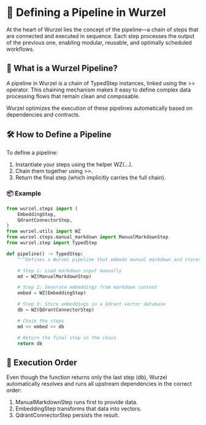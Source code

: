 # 🔗 Defining a Pipeline in Wurzel

At the heart of Wurzel lies the concept of the pipeline—a chain of steps that are connected and executed in sequence. Each step processes the output of the previous one, enabling modular, reusable, and optimally scheduled workflows.

## 🧩 What is a Wurzel Pipeline?

A pipeline in Wurzel is a chain of TypedStep instances, linked using the >> operator. This chaining mechanism makes it easy to define complex data processing flows that remain clean and composable.

Wurzel optimizes the execution of these pipelines automatically based on dependencies and contracts.

## 🛠️ How to Define a Pipeline

To define a pipeline:

1. Instantiate your steps using the helper WZ(...).
2. Chain them together using >>.
3. Return the final step (which implicitly carries the full chain).

### 📦 Example

```python
from wurzel.steps import (
    EmbeddingStep,
    QdrantConnectorStep,
)
from wurzel.utils import WZ
from wurzel.steps.manual_markdown import ManualMarkdownStep
from wurzel.step import TypedStep

def pipeline() -> TypedStep:
    """Defines a Wurzel pipeline that embeds manual markdown and stores it in Qdrant."""

    # Step 1: Load markdown input manually
    md = WZ(ManualMarkdownStep)

    # Step 2: Generate embeddings from markdown content
    embed = WZ(EmbeddingStep)

    # Step 3: Store embeddings in a Qdrant vector database
    db = WZ(QdrantConnectorStep)

    # Chain the steps
    md >> embed >> db

    # Return the final step in the chain
    return db
```

## 🔄 Execution Order

Even though the function returns only the last step (db), Wurzel automatically resolves and runs all upstream dependencies in the correct order:

1. ManualMarkdownStep runs first to provide data.
2. EmbeddingStep transforms that data into vectors.
3. QdrantConnectorStep persists the result.
